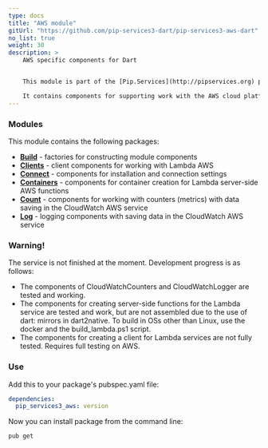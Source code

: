 ```yaml
---
type: docs
title: "AWS module"
gitUrl: "https://github.com/pip-services3-dart/pip-services3-aws-dart"
no_list: true
weight: 30
description: > 
    AWS specific components for Dart  


    This module is part of the [Pip.Services](http://pipservices.org) polyglot microservices toolkit.

    It contains components for supporting work with the AWS cloud platform.
---
```



### Modules

This module contains the following packages:

- [**Build**](build) - factories for constructing module components
- [**Clients**](clients) - client components for working with Lambda AWS
- [**Connect**](connect) - components for installation and connection settings
- [**Containers**](containers) - components for container creation for Lambda server-side AWS functions
- [**Count**](count) - components for working with counters (metrics) with data saving in the CloudWatch AWS service
- [**Log**](log) - logging components with saving data in the CloudWatch AWS service


### Warning!

The service is not finished at the moment. Development progress is as follows:
- The components of CloudWatchCounters and CloudWatchLogger are tested and working.
- The components for creating server-side functions for the Lambda service are tested and work, but are not assembled due to the use of dart: mirrors in dart2native. To build in OSs other than Linux, use the docker and the build_lambda.ps1 script.
- The components for creating a client for Lambda services are not fully tested. Requires full testing on AWS.


### Use

Add this to your package's pubspec.yaml file:
```yaml
dependencies:
  pip_services3_aws: version
```

Now you can install package from the command line:
```bash
pub get
```
